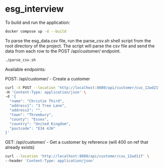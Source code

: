 # esg_interview

To build and run the application:

```bash
docker compose up -d --build
```

To parse the esg_data.csv file, run the parse_csv.sh shell script from the root directory of the project. The script will parse the csv file and send the data from each row to the POST /api/customer/<ref> endpoint.

```bash
./parse_csv.sh
```

Available endpoints: 

POST: /api/customer/<ref> - Create a customer
```bash
curl -X POST --location 'http://localhost:8080/api/customer/cus_12wd21f' \
-H 'Content-Type: application/json' \
-d '{
  "name": "Christie Third",
  "address1": "3 Tree Lane",
  "address2": "",
  "town": "Threebury",
  "county": "Essex",
  "country": "United Kingdom",
  "postcode": "E34 4JH"
}'
```


GET: /api/customer/<ref> - Get a customer by reference (will 400 on ref that already exists)
```bash
curl --location 'http://localhost:8080/api/customer/cus_12wd11f' \
--header 'Content-Type: application/json'
```
